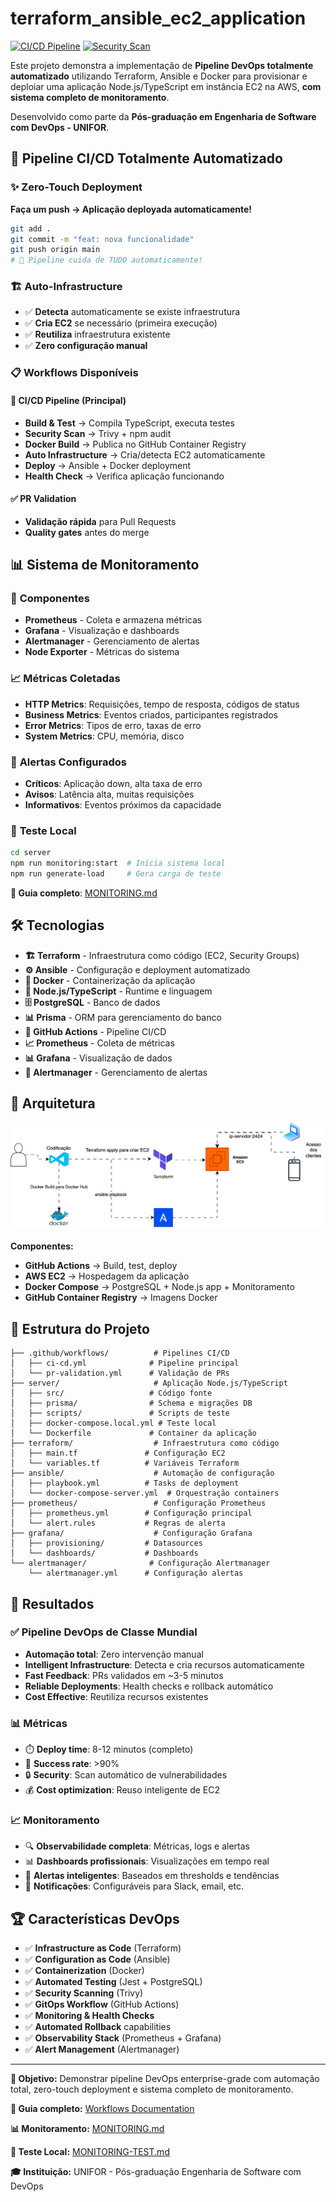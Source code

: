 # terraform_ansible_ec2_application

[![CI/CD Pipeline](https://github.com/PedroBarros3421/terraform_ansible_ec2_application/actions/workflows/ci-cd.yml/badge.svg)](https://github.com/PedroBarros3421/terraform_ansible_ec2_application/actions/workflows/ci-cd.yml)
[![Security Scan](https://github.com/PedroBarros3421/terraform_ansible_ec2_application/actions/workflows/pr-validation.yml/badge.svg)](https://github.com/PedroBarros3421/terraform_ansible_ec2_application/actions/workflows/pr-validation.yml)

Este projeto demonstra a implementação de **Pipeline DevOps totalmente automatizado** utilizando Terraform, Ansible e Docker para provisionar e deploiar uma aplicação Node.js/TypeScript em instância EC2 na AWS, **com sistema completo de monitoramento**.

Desenvolvido como parte da **Pós-graduação em Engenharia de Software com DevOps - UNIFOR**.

## 🚀 Pipeline CI/CD Totalmente Automatizado

### ✨ **Zero-Touch Deployment**

**Faça um push → Aplicação deployada automaticamente!**

```bash
git add .
git commit -m "feat: nova funcionalidade"
git push origin main
# 🎉 Pipeline cuida de TUDO automaticamente!
```

### 🏗️ **Auto-Infrastructure**

- ✅ **Detecta** automaticamente se existe infraestrutura
- ✅ **Cria EC2** se necessário (primeira execução)
- ✅ **Reutiliza** infraestrutura existente
- ✅ **Zero configuração manual**

### 📋 **Workflows Disponíveis**

#### 🚀 **CI/CD Pipeline** (Principal)

- **Build & Test** → Compila TypeScript, executa testes
- **Security Scan** → Trivy + npm audit
- **Docker Build** → Publica no GitHub Container Registry
- **Auto Infrastructure** → Cria/detecta EC2 automaticamente
- **Deploy** → Ansible + Docker deployment
- **Health Check** → Verifica aplicação funcionando

#### ✅ **PR Validation**

- **Validação rápida** para Pull Requests
- **Quality gates** antes do merge

## 📊 **Sistema de Monitoramento**

### 🎯 **Componentes**

- **Prometheus** - Coleta e armazena métricas
- **Grafana** - Visualização e dashboards
- **Alertmanager** - Gerenciamento de alertas
- **Node Exporter** - Métricas do sistema

### 📈 **Métricas Coletadas**

- **HTTP Metrics**: Requisições, tempo de resposta, códigos de status
- **Business Metrics**: Eventos criados, participantes registrados
- **Error Metrics**: Tipos de erro, taxas de erro
- **System Metrics**: CPU, memória, disco

### 🚨 **Alertas Configurados**

- **Críticos**: Aplicação down, alta taxa de erro
- **Avisos**: Latência alta, muitas requisições
- **Informativos**: Eventos próximos da capacidade

### 🧪 **Teste Local**

```bash
cd server
npm run monitoring:start  # Inicia sistema local
npm run generate-load     # Gera carga de teste
```

**📖 Guia completo**: [MONITORING.md](./MONITORING.md)

## 🛠️ Tecnologias

- **🏗️ Terraform** - Infraestrutura como código (EC2, Security Groups)
- **⚙️ Ansible** - Configuração e deployment automatizado
- **🐳 Docker** - Containerização da aplicação
- **🚀 Node.js/TypeScript** - Runtime e linguagem
- **🗄️ PostgreSQL** - Banco de dados
- **📊 Prisma** - ORM para gerenciamento do banco
- **🔄 GitHub Actions** - Pipeline CI/CD
- **📈 Prometheus** - Coleta de métricas
- **📊 Grafana** - Visualização de dados
- **🚨 Alertmanager** - Gerenciamento de alertas

## 📐 Arquitetura

![Arquitetura do projeto](./Diagrama-arquitetura.svg)

**Componentes:**

- **GitHub Actions** → Build, test, deploy
- **AWS EC2** → Hospedagem da aplicação
- **Docker Compose** → PostgreSQL + Node.js app + Monitoramento
- **GitHub Container Registry** → Imagens Docker

## 📁 Estrutura do Projeto

```
├── .github/workflows/          # Pipelines CI/CD
│   ├── ci-cd.yml              # Pipeline principal
│   └── pr-validation.yml      # Validação de PRs
├── server/                     # Aplicação Node.js/TypeScript
│   ├── src/                   # Código fonte
│   ├── prisma/                # Schema e migrações DB
│   ├── scripts/               # Scripts de teste
│   ├── docker-compose.local.yml # Teste local
│   └── Dockerfile             # Container da aplicação
├── terraform/                  # Infraestrutura como código
│   ├── main.tf               # Configuração EC2
│   └── variables.tf          # Variáveis Terraform
├── ansible/                    # Automação de configuração
│   ├── playbook.yml          # Tasks de deployment
│   └── docker-compose-server.yml  # Orquestração containers
├── prometheus/                 # Configuração Prometheus
│   ├── prometheus.yml        # Configuração principal
│   └── alert.rules           # Regras de alerta
├── grafana/                    # Configuração Grafana
│   ├── provisioning/         # Datasources
│   └── dashboards/           # Dashboards
└── alertmanager/              # Configuração Alertmanager
    └── alertmanager.yml      # Configuração alertas
```

## 🎉 Resultados

### ✅ **Pipeline DevOps de Classe Mundial**

- **Automação total**: Zero intervenção manual
- **Intelligent Infrastructure**: Detecta e cria recursos automaticamente
- **Fast Feedback**: PRs validados em ~3-5 minutos
- **Reliable Deployments**: Health checks e rollback automático
- **Cost Effective**: Reutiliza recursos existentes

### 📊 **Métricas**

- ⏱️ **Deploy time**: 8-12 minutos (completo)
- 🎯 **Success rate**: >90%
- 🔒 **Security**: Scan automático de vulnerabilidades
- 💰 **Cost optimization**: Reuso inteligente de EC2

### 📈 **Monitoramento**

- 🔍 **Observabilidade completa**: Métricas, logs e alertas
- 📊 **Dashboards profissionais**: Visualizações em tempo real
- 🚨 **Alertas inteligentes**: Baseados em thresholds e tendências
- 📱 **Notificações**: Configuráveis para Slack, email, etc.

## 🏆 Características DevOps

- ✅ **Infrastructure as Code** (Terraform)
- ✅ **Configuration as Code** (Ansible)
- ✅ **Containerization** (Docker)
- ✅ **Automated Testing** (Jest + PostgreSQL)
- ✅ **Security Scanning** (Trivy)
- ✅ **GitOps Workflow** (GitHub Actions)
- ✅ **Monitoring & Health Checks**
- ✅ **Automated Rollback** capabilities
- ✅ **Observability Stack** (Prometheus + Grafana)
- ✅ **Alert Management** (Alertmanager)

---

**🎯 Objetivo:** Demonstrar pipeline DevOps enterprise-grade com automação total, zero-touch deployment e sistema completo de monitoramento.

**📖 Guia completo:** [Workflows Documentation](.github/README.md)

**📊 Monitoramento:** [MONITORING.md](./MONITORING.md)

**🧪 Teste Local:** [MONITORING-TEST.md](./server/MONITORING-TEST.md)

**🎓 Instituição:** UNIFOR - Pós-graduação Engenharia de Software com DevOps
